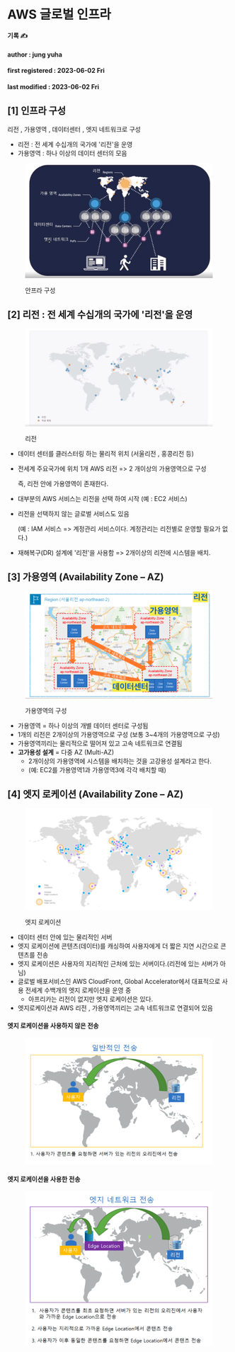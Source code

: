 # AWS 글로벌 인프라

**기록 ✍️**

#### author : jung yuha

#### first registered : 2023-06-02 Fri

#### last modified : 2023-06-02 Fri

## \[1] 인프라 구성

리전 , 가용영역 , 데이터센터 , 엣지 네트워크로 구성

* 리전 : 전 세계 수십개의 국가에 '리전'을 운영
* 가용영역 : 하나 이상의 데이터 센터의 모음&#x20;

<figure><img src="../../.gitbook/assets/image (7) (1).png" alt=""><figcaption><p>안프라 구성</p></figcaption></figure>

## \[2] 리전 : 전 세계 수십개의 국가에 '리전'을 운영

<figure><img src="../../.gitbook/assets/image (9) (2) (1).png" alt=""><figcaption><p>리전</p></figcaption></figure>

* 데이터 센터를 클러스터링 하는 물리적 위치 (서울리전 , 홍콩리전 등)
*   전세계 주요국가에 위치 1개 AWS 리전 => 2 개이상의 가용영역으로 구성

    즉, 리전 안에 가용영역이 존재한다.
* 대부분의 AWS 서비스는 리전을 선택 하여 시작 (예 : EC2 서비스)
*   리전을 선택하지 않는 글로벌 서비스도 있음&#x20;

    (예 : IAM 서비스 => 계정관리 서비스이다. 계정관리는 리전별로 운영할 필요가 없다.)
* 재해복구(DR) 설계에 '리전'을 사용함 => 2개이상의 리전에 시스템을 배치.&#x20;

## \[3] 가용영역  (Availability Zone – AZ)

<figure><img src="../../.gitbook/assets/image (5) (1) (1).png" alt=""><figcaption><p>가용영역의 구성</p></figcaption></figure>

* 가용영역 = 하나 이상의 개별 데이터 센터로 구성됨
* 1개의 리전은 2개이상의 가용영역으로 구성 (보통 3\~4개의 가용영역으로 구성)
* 가용영역끼리는 물리적으로 떨어져 있고 고속 네트워크로 연결됨
* **고가용성 설계** = 다중 AZ (Multi-AZ)
  * &#x20;2개이상의 가용영역에 시스템을 배치하는 것을 고강용성 설계라고 한다.
  * (예: EC2를 가용영역1과 가용영역3에 각각 배치할 때)

## \[4] 엣지 로케이션  (Availability Zone – AZ)

<figure><img src="../../.gitbook/assets/image (15) (1) (1).png" alt=""><figcaption><p>엣지 로케이션</p></figcaption></figure>

* 데이터 센터 안에 있는 물리적인 서버
* 엣지 로케이션에 콘텐츠(데이터)를 캐싱하여 사용자에게 더 짧은 지연 시간으로 콘텐츠를 전송
* 엣지 로케이션은 사용자의 지리적인 근처에 있는 서버이다.(리전에 있는 서버가 아님)
* 글로벌 배포서비스인 AWS CloudFront, Global Accelerator에서 대표적으로 사용 전세계 수백개의 엣지 로케이션을 운영 중
  * 아프리카는 리전이 없지만 엣지 로케이션은 있다.
* 엣지로케이션과 AWS 리전 , 가용영역끼리는 고속 네트워크로 연결되어 있음

#### 엣지 로케이션을 사용하지 않은 전송

<figure><img src="../../.gitbook/assets/image (1) (2) (1).png" alt=""><figcaption></figcaption></figure>

#### 엣지 로케이션을 사용한 전송

<figure><img src="../../.gitbook/assets/image (17) (1) (1) (1).png" alt=""><figcaption></figcaption></figure>
